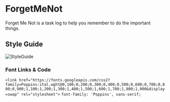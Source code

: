 # ForgetMeNot
Forget Me Not is a task log to help you remember to do the important things.

## Style Guide
![StyleGuide](https://readme-images.s3.us-east-2.amazonaws.com/ForgetMeNot_StyleGuide.png)
### Font Links & Code
`<link href="https://fonts.googleapis.com/css2?family=Poppins:ital,wght@0,100;0,200;0,300;0,400;0,500;0,600;0,700;0,800;0,900;1,100;1,200;1,300;1,400;1,500;1,600;1,700;1,800;1,900&display=swap" rel="stylesheet">`
`font-family: 'Poppins', sans-serif;`
